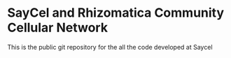 SayCel and Rhizomatica Community Cellular Network  
====

This is the public git repository for the all the code developed at Saycel

